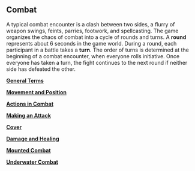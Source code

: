 ## Combat

A typical combat encounter is a clash between two sides, a flurry of weapon swings, feints, parries, footwork, and spellcasting.
The game organizes the chaos of combat into a cycle of rounds and turns.
A **round** represents about 6 seconds in the game world.
During a round, each participant in a battle takes a **turn**.
The order of turns is determined at the beginning of a combat encounter, when everyone rolls initiative.
Once everyone has taken a turn, the fight continues to the next round if neither side has defeated the other.

[**General Terms**](./Combat_General_Terms.md)

[**Movement and Position**](./Combat_Movement_and_Position.md)

[**Actions in Combat**](./Combat_Actions.md)

[**Making an Attack**](./Combat_Making_an_Attack.md)

[**Cover**](./Combat_Cover.md)

[**Damage and Healing**](./Combat_Damage_and_Healing.md)

[**Mounted Combat**](./Combat_Mounted_Combat.md)

[**Underwater Combat**](./Combat_Underwater_Combat.md)
